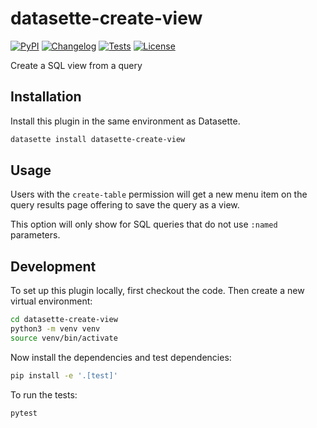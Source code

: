 # datasette-create-view

[![PyPI](https://img.shields.io/pypi/v/datasette-create-view.svg)](https://pypi.org/project/datasette-create-view/)
[![Changelog](https://img.shields.io/github/v/release/datasette/datasette-create-view?include_prereleases&label=changelog)](https://github.com/datasette/datasette-create-view/releases)
[![Tests](https://github.com/datasette/datasette-create-view/actions/workflows/test.yml/badge.svg)](https://github.com/datasette/datasette-create-view/actions/workflows/test.yml)
[![License](https://img.shields.io/badge/license-Apache%202.0-blue.svg)](https://github.com/datasette/datasette-create-view/blob/main/LICENSE)

Create a SQL view from a query

## Installation

Install this plugin in the same environment as Datasette.
```bash
datasette install datasette-create-view
```
## Usage

Users with the `create-table` permission will get a new menu item on the query results page offering to save the query as a view.

This option will only show for SQL queries that do not use `:named` parameters.

## Development

To set up this plugin locally, first checkout the code. Then create a new virtual environment:
```bash
cd datasette-create-view
python3 -m venv venv
source venv/bin/activate
```
Now install the dependencies and test dependencies:
```bash
pip install -e '.[test]'
```
To run the tests:
```bash
pytest
```
